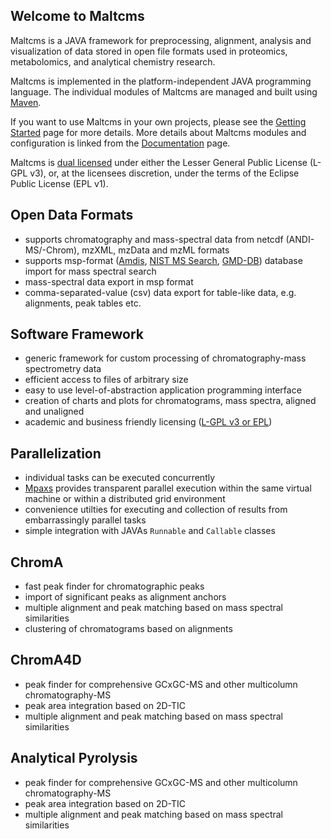 ## Welcome to Maltcms
Maltcms is a JAVA framework for preprocessing, alignment, analysis and visualization of data stored in open file formats used in proteomics, metabolomics, and analytical chemistry research.

Maltcms is implemented in the platform-independent JAVA programming language. 
The individual modules of Maltcms are managed and built using [Maven](https://maven.apache.org).

If you want to use Maltcms in your own projects, please see the [Getting Started](gettingStarted.md) page for more details.
More details about Maltcms modules and configuration is linked from the [Documentation](documentation/index.md) page.

Maltcms is <a href="https://github.com/nilshoffmann/maltcms/blob/master/maltcms-resources/src/main/resources/licenses/LICENSE.maltcms.txt">dual licensed</a> under either the Lesser General Public License (L-GPL v3), or, at the licensees discretion, under the terms of the Eclipse Public License (EPL v1).

## Open Data Formats
* supports chromatography and mass-spectral data from netcdf (ANDI-MS/-Chrom), mzXML, mzData and mzML formats
* supports msp-format (<a alt="Amdis" href="https://chemdata.nist.gov/mass-spc/amdis/">Amdis</a>, <a alt="NIST MS Search" href="https://chemdata.nist.gov/mass-spc/ms-search/">NIST MS Search</a>, <a alt="Golm Metabolome Database" href="https://gmd.mpimp-golm.mpg.de/">GMD-DB</a>) database import for mass spectral search
* mass-spectral data export in msp format
* comma-separated-value (csv) data export for table-like data, e.g. alignments, peak tables etc.

## Software Framework
* generic framework for custom processing of chromatography-mass spectrometry data
* efficient access to files of arbitrary size
* easy to use level-of-abstraction application programming interface
* creation of charts and plots for chromatograms, mass spectra, aligned and unaligned
* academic and business friendly licensing (<a href="https://github.com/nilshoffmann/maltcms/blob/master/maltcms-resources/src/main/resources/licenses/LICENSE.maltcms.txt" title="License">L-GPL v3 or EPL</a>)

## Parallelization
* individual tasks can be executed concurrently
* <a alt="Modular parallelization and execution system" href="https://github.com/nilshoffmann/maltcms-cross/tree/master/mpaxs">Mpaxs</a> provides transparent parallel execution within the same virtual machine or within a distributed grid environment
* convenience utilties for executing and collection of results from embarrassingly parallel tasks
* simple integration with JAVAs `Runnable` and `Callable` classes

## ChromA
* fast peak finder for chromatographic peaks
* import of significant peaks as alignment anchors
* multiple alignment and peak matching based on mass spectral similarities
* clustering of chromatograms based on alignments

## ChromA4D
* peak finder for comprehensive GCxGC-MS and other multicolumn chromatography-MS
* peak area integration based on 2D-TIC
* multiple alignment and peak matching based on mass spectral similarities

## Analytical Pyrolysis
* peak finder for comprehensive GCxGC-MS and other multicolumn chromatography-MS
* peak area integration based on 2D-TIC
* multiple alignment and peak matching based on mass spectral similarities

